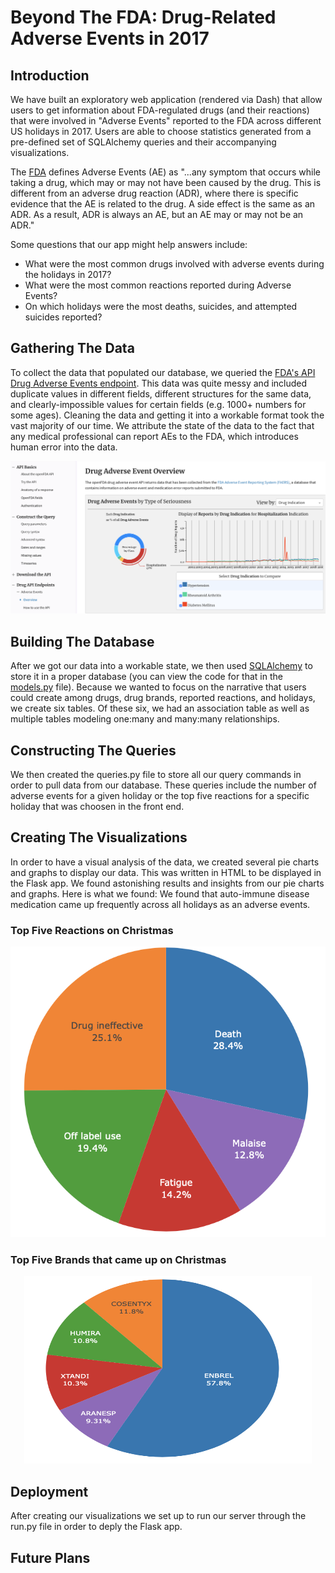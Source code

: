 # Beyond The FDA: Drug-Related Adverse Events in 2017


## Introduction
We have built an exploratory web application (rendered via Dash) that allow users to get information about FDA-regulated drugs (and their reactions) that were involved in "Adverse Events" reported to the FDA across different US holidays in 2017. Users are able to choose statistics generated from a pre-defined set of SQLAlchemy queries and their accompanying visualizations.

The [FDA](https://fis.fda.gov/extensions/fpdwidgets/2e01da82-13fe-40e0-8c38-4da505737e36.html) defines Adverse Events (AE) as "...any symptom that occurs while taking a drug, which may or may not have been caused by the drug. This is different from an adverse drug reaction (ADR), where there is specific evidence that the AE is related to the drug. A side effect is the same as an ADR. As a result, ADR is always an AE, but an AE may or may not be an ADR."

Some questions that our app might help answers include:
- What were the most common drugs involved with adverse events during the holidays in 2017?
- What were the most common reactions reported during Adverse Events?
- On which holidays were the most deaths, suicides, and attempted suicides reported?

## Gathering The Data
To collect the data that populated our database, we queried the [FDA's API Drug Adverse Events endpoint](https://open.fda.gov/apis/drug/event/). This data was quite messy and included duplicate values in different fields, different structures for the same data, and clearly-impossible values for certain fields (e.g. 1000+ numbers for some ages). Cleaning the data and getting it into a workable format took the vast majority of our time. We attribute the state of the data to the fact that any medical professional can report AEs to the FDA, which introduces human error into the data.

![alt text](https://github.com/anthonytapias/Adverse-Drug-Events-A-Deep-Dive-Into-The-FDA/blob/master/img/Screen%20Shot%202019-01-14%20at%207.45.40%20PM.png)

## Building The Database
After we got our data into a workable state, we then used [SQLAlchemy](https://www.sqlalchemy.org/) to store it in a proper database (you can view the code for that in the [models.py](https://github.com/anthonytapias/Adverse-Drug-Events-A-Deep-Dive-Into-The-FDA/blob/master/dash_package/models.py) file).  Because we wanted to focus on the narrative that users could create among drugs, drug brands, reported reactions, and holidays, we create six tables. Of these six, we had an association table as well as multiple tables modeling one:many and many:many relationships.

## Constructing The Queries
We then created the queries.py file to store all our query commands in order to pull data from our database. These queries include the number of adverse events for a given holiday or the top five reactions for a specific holiday that was choosen in the front end. 

## Creating The Visualizations
In order to have a visual analysis of the data, we created several pie charts and graphs to display our data. This was written in HTML to be displayed in the Flask app. We found astonishing results and insights from our pie charts and graphs.
Here is what we found: We found that auto-immune disease medication came up frequently across all holidays as an adverse events. 

### Top Five Reactions on Christmas

![alt text](https://github.com/anthonytapias/Adverse-Drug-Events-A-Deep-Dive-Into-The-FDA/blob/master/img/top_5_reactions_christmas.png)

### Top Five Brands that came up on Christmas 
<p align="center">
  <img width="460" height="300" src="https://github.com/anthonytapias/Adverse-Drug-Events-A-Deep-Dive-Into-The-FDA/blob/master/img/top_brands_christmas.png">
</p>


## Deployment
After creating our visualizations we set up to run our server through the run.py file in order to deply the Flask app. 
## Future Plans

